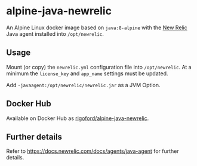# alpine-java-newrelic
An Alpine Linux docker image based on `java:8-alpine` with the
[New Relic](https://newrelic.com/) Java agent installed into `/opt/newrelic`.


## Usage

Mount (or copy) the `newrelic.yml` configuration file into `/opt/newrelic`. At
a minimum the `license_key` and `app_name` settings must be updated.

Add `-javaagent:/opt/newrelic/newrelic.jar` as a JVM Option.


## Docker Hub

Available on Docker Hub as [rigoford/alpine-java-newrelic](https://hub.docker.com/r/rigoford/alpine-java-newrelic).


## Further details

Refer to https://docs.newrelic.com/docs/agents/java-agent for further details.
